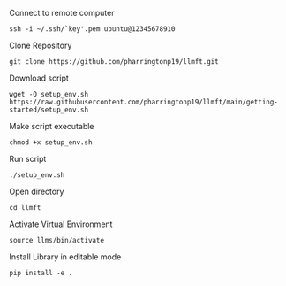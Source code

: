 Connect to remote computer
```
ssh -i ~/.ssh/`key'.pem ubuntu@12345678910
```

Clone Repository
```
git clone https://github.com/pharringtonp19/llmft.git
```

Download script
```
wget -O setup_env.sh https://raw.githubusercontent.com/pharringtonp19/llmft/main/getting-started/setup_env.sh
```

Make script executable
```
chmod +x setup_env.sh
```

Run script
```
./setup_env.sh
```

Open directory
```
cd llmft
```

Activate Virtual Environment
```
source llms/bin/activate
```

Install Library in editable mode
```
pip install -e .
```

